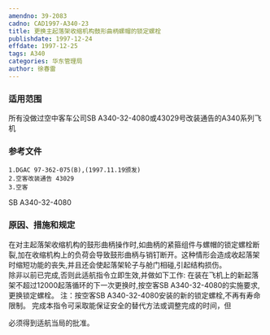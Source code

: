 ```yaml
---
amendno: 39-2083
cadno: CAD1997-A340-23
title: 更换主起落架收缩机构鼓形曲柄螺帽的锁定螺栓
publishdate: 1997-12-24
effdate: 1997-12-25
tags: A340
categories: 华东管理局
author: 徐春雷
---
```


### 适用范围 
所有没做过空中客车公司SB A340-32-4080或43029号改装通告的A340系列飞机

### 参考文件
    1.DGAC 97-362-075(B),(1997.11.19颁发) 
    2.空客改装通告 43029 
    3.空客 
SB A340-32-4080 


### 原因、措施和规定 
在对主起落架收缩机构的鼓形曲柄操作时,如曲柄的紧箍组件与螺帽的锁定螺栓断裂,加在收缩机构上的负荷会导致鼓形曲柄与销钉断开。这种情形会造成收起落架时缩短功能的丧失,并且还会使起落架轮子与舱门相碰,引起结构损伤。  
    除非以前已完成,否则此适航指令立即生效,并做如下工作:     在装在飞机上的新起落架不超过12000起落循环的下一次更换时,按空客SB A340-32-4080的实施要求,更换锁定螺栓。     注：按空客SB A340-32-4080安装的新的锁定螺栓,不再有寿命限制。     完成本指令可采取能保证安全的替代方法或调整完成的时间，但
  
必须得到适航当局的批准。
